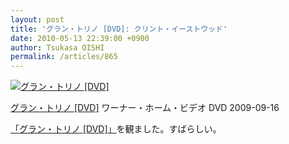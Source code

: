 ```yaml
---
layout: post
title: 'グラン・トリノ [DVD]: クリント・イーストウッド'
date: 2010-05-13 22:39:00 +0900
author: Tsukasa OISHI
permalink: /articles/865
---
```


 [![グラン・トリノ [DVD]](https://images-na.ssl-images-amazon.com/images/I/41lxFL2xIYL._SL160_.jpg "グラン・トリノ [DVD]")](http://www.amazon.co.jp/%E3%82%B0%E3%83%A9%E3%83%B3%E3%83%BB%E3%83%88%E3%83%AA%E3%83%8E-DVD-%E3%82%AF%E3%83%AA%E3%83%B3%E3%83%88%E3%83%BB%E3%82%A4%E3%83%BC%E3%82%B9%E3%83%88%E3%82%A6%E3%83%83%E3%83%89/dp/B001V9KBSA%3FSubscriptionId%3DAKIAIKJECTBTL3JTYTKA%26tag%3Dkaeruspoon-22%26linkCode%3Dxm2%26camp%3D2025%26creative%3D165953%26creativeASIN%3DB001V9KBSA)

 [グラン・トリノ [DVD]](http://www.amazon.co.jp/%E3%82%B0%E3%83%A9%E3%83%B3%E3%83%BB%E3%83%88%E3%83%AA%E3%83%8E-DVD-%E3%82%AF%E3%83%AA%E3%83%B3%E3%83%88%E3%83%BB%E3%82%A4%E3%83%BC%E3%82%B9%E3%83%88%E3%82%A6%E3%83%83%E3%83%89/dp/B001V9KBSA%3FSubscriptionId%3DAKIAIKJECTBTL3JTYTKA%26tag%3Dkaeruspoon-22%26linkCode%3Dxm2%26camp%3D2025%26creative%3D165953%26creativeASIN%3DB001V9KBSA)
ワーナー・ホーム・ビデオ
DVD
2009-09-16

 [「グラン・トリノ [DVD]」](http://www.amazon.co.jp/%E3%82%B0%E3%83%A9%E3%83%B3%E3%83%BB%E3%83%88%E3%83%AA%E3%83%8E-DVD-%E3%82%AF%E3%83%AA%E3%83%B3%E3%83%88%E3%83%BB%E3%82%A4%E3%83%BC%E3%82%B9%E3%83%88%E3%82%A6%E3%83%83%E3%83%89/dp/B001V9KBSA%3FSubscriptionId%3DAKIAIKJECTBTL3JTYTKA%26tag%3Dkaeruspoon-22%26linkCode%3Dxm2%26camp%3D2025%26creative%3D165953%26creativeASIN%3DB001V9KBSA)を観ました。すばらしい。
